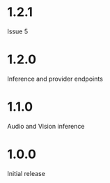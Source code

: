 # 1.2.1
Issue 5

# 1.2.0
Inference and provider endpoints

# 1.1.0
Audio and Vision inference 

# 1.0.0
Initial release
